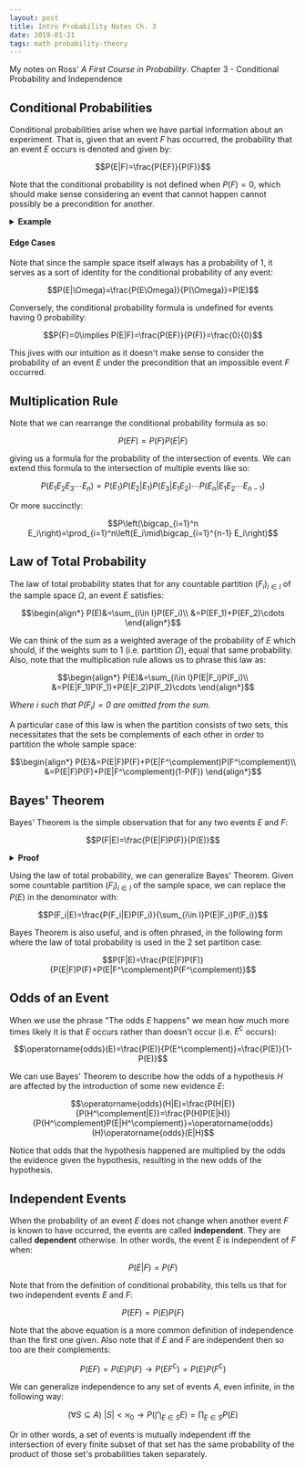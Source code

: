 ```yaml
---
layout: post
title: Intro Probability Notes Ch. 3
date: 2019-01-21
tags: math probability-theory
---
```

My notes on Ross' *A First Course in Probability*. Chapter 3 - Conditional Probability and Independence

## Conditional Probabilities
Conditional probabilities arise when we have partial information about an experiment. That is, given that an event $F$ has occurred, the probability that an event $E$ occurs is denoted and given by:

$$P(E|F)=\frac{P(EF)}{P(F)}$$

Note that the conditional probability is not defined when $P(F)=0$, which should make sense considering an event that cannot happen cannot possibly be a precondition for another.

<!--more-->

<details>
<summary><strong>Example</strong></summary>
For example, suppose our sample space $S$ is the set of all outcomes of rolling two fair dice:

$$S=[1..6]\times[1..6]$$

What is the probability that the sum of the dice is 8, given that the first die we rolled was a 3? Here, event $E$ is rolling a 3 on the first die and event $F$ is getting a pair that adds to 8:

$$\begin{align*}
E&=\{(3,1),(3,2),(3,3),(3,4),(3,5),(3,6)\}\\
F&=\{(2,6),(3,5),(4,4),(5,3),(6,2)\}\\
EF&=\{(3,5)\}
\end{align*}$$

Remember that each dice roll is equally likely (i.e. this is a uniform distribution) and so the probabilities of the relevant events are:

$$\begin{align*}
P(F)&=\frac{|F|}{|S|}=\frac{5}{36}\\
P(EF)&=\frac{|EF|}{|S|}=\frac{1}{36}
\end{align*}$$

This leaves us with:

$$P(E|F)=\frac{P(EF)}{P(F)}=\frac{1}{5}$$

</details>

#### Edge Cases
Note that since the sample space itself always has a probability of $1$, it serves as a sort of identity for the conditional probability of any event:

$$P(E|\Omega)=\frac{P(E\Omega)}{P(\Omega)}=P(E)$$

Conversely, the conditional probability formula is undefined for events having $0$ probability:

$$P(F)=0\implies P(E|F)=\frac{P(EF)}{P(F)}=\frac{0}{0}$$

This jives with our intuition as it doesn't make sense to consider the probability of an event $E$ under the precondition that an impossible event $F$ occurred.

## Multiplication Rule
Note that we can rearrange the conditional probability formula as so:

$$P(EF)=P(F)P(E|F)$$

giving us a formula for the probability of the intersection of events.
We can extend this formula to the intersection of multiple events like so:

$$P(E_1E_2E_3\cdots E_n)=P(E_1)P(E_2|E_1)P(E_3|E_1E_2)\cdots P(E_n|E_1E_2\cdots E_{n-1})$$

Or more succinctly:

$$P\left(\bigcap_{i=1}^n E_i\right)=\prod_{i=1}^n\left(E_i\mid\bigcap_{i=1}^{n-1} E_i\right)$$

## Law of Total Probability
The law of total probability states that for any countable partition $(F_i)_{i\in I}$ of the sample space $\Omega$, an event $E$ satisfies:

$$\begin{align*}
P(E)&=\sum_{i\in I}P(EF_i)\\
&=P(EF_1)+P(EF_2)\cdots
\end{align*}$$

We can think of the sum as a weighted average of the probability of $E$ which should, if the weights sum to 1 (i.e. partition $\Omega$), equal that same probability. Also, note that the multiplication rule allows us to phrase this law as:

$$\begin{align*}
P(E)&=\sum_{i\in I}P(E|F_i)P(F_i)\\
&=P(E|F_1)P(F_1)+P(E|F_2)P(F_2)\cdots
\end{align*}$$

*Where $i$ such that $P(F_i)=0$ are omitted from the sum.*

A particular case of this law is when the partition consists of two sets, this necessitates that the sets be complements of each other in order to partition the whole sample space:

$$\begin{align*}
P(E)&=P(E|F)P(F)+P(E|F^\complement)P(F^\complement)\\
&=P(E|F)P(F)+P(E|F^\complement)(1-P(F))
\end{align*}$$

## Bayes' Theorem
Bayes' Theorem is the simple observation that for any two events $E$ and $F$:

$$P(F|E)=\frac{P(E|F)P(F)}{P(E)}$$

<!-- We can remove the discontinuity when $P(F)=0$ by writing it like so:

$$P(E|F)P(F)=P(F|E)P(E)$$ -->

<details>
<summary><strong>Proof</strong></summary>
$$\begin{align*}
P(FE)&=P(F|E)P(E)\tag{Multiplication Rule}\\
P(E|F)&=\frac{P(EF)}{P(F)}\tag{Def. of conditional prob.}\\
&=\frac{P(FE)}{P(F)}\tag{Commutativity of intersection}\\
&=\frac{P(F|E)P(E)}{P(F)}\tag{substitution}\\
\end{align*}$$

</details>

Using the law of total probability, we can generalize Bayes' Theorem. Given some countable partition $(F_i)_{i\in I}$ of the sample space, we can replace the $P(E)$ in the denominator with:

$$P(F_i|E)=\frac{P(F_i|E)P(F_i)}{\sum_{i\in I}P(E|F_i)P(F_i)}$$

Bayes Theorem is also useful, and is often phrased, in the following form where the law of total probability is used in the 2 set partition case:

$$P(F|E)=\frac{P(E|F)P(F)}{P(E|F)P(F)+P(E|F^\complement)P(F^\complement)}$$

## Odds of an Event
When we use the phrase "The odds $E$ happens" we mean how much more times likely it is that $E$ occurs rather than doesn't occur (i.e. $E^\complement$ occurs):

$$\operatorname{odds}(E)=\frac{P(E)}{P(E^\complement)}=\frac{P(E)}{1-P(E)}$$

We can use Bayes' Theorem to describe how the odds of a hypothesis $H$ are affected by the introduction of some new evidence $E$:

$$\operatorname{odds}(H|E)=\frac{P(H|E)}{P(H^\complement|E)}=\frac{P(H)P(E|H)}{P(H^\complement)P(E|H^\complement)}=\operatorname{odds}(H)\operatorname{odds}(E|H)$$

Notice that odds that the hypothesis happened are multiplied by the odds the evidence given the hypothesis, resulting in the new odds of the hypothesis.

## Independent Events
When the probability of an event $E$ does not change when another event $F$ is known to have occurred, the events are called **independent**. They are called **dependent** otherwise. In other words, the event $E$ is independent of $F$ when:

$$P(E|F)=P(F)$$

Note that from the definition of conditional probability, this tells us that for two independent events $E$ and $F$:

$$P(EF)=P(E)P(F)$$

Note that the above equation is a more common definition of independence than the first one given. Also note that if $E$ and $F$ are independent then so too are their complements:

$$P(EF)=P(E)P(F)\rightarrow P(EF^\complement)=P(E)P(F^\complement)$$

We can generalize independence to any set of events $A$, even infinite, in the following way:

$$(\forall S\subseteq A)\ |S|\lt\aleph_0\rightarrow P\left(\bigcap_{E\in S} E\right)=\prod_{E\in S} P\left(E\right)$$

Or in other words, a set of events is mutually independent iff the intersection of every finite subset of that set has the same probability of the product of those set's probabilities taken separately.
